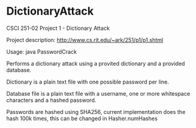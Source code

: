 DictionaryAttack
================

CSCI 251-02 Project 1 - Dictionary Attack

Project description: http://www.cs.rit.edu/~ark/251/p1/p1.shtml

Usage: java PasswordCrack <dictionaryFile> <databaseFile>

Performs a dictionary attack using a provited dictionary and a provided database.

Dictionary is a plain text file with one possible password per line.

Database file is a plain text file with a username, one or more whitespace characters and a hashed password.

Passwords are hashed using SHA256, current implementation does the hash 100k times, this can be changed in Hasher.numHashes


